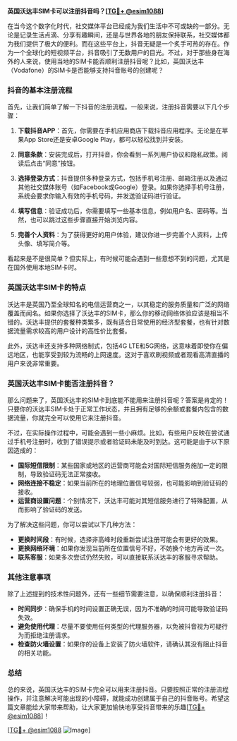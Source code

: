 **英国沃达丰SIM卡可以注册抖音吗？[[TG💪+ @esim1088](https://t.me/s/esim1088)]**

在当今这个数字化时代，社交媒体平台已经成为我们生活中不可或缺的一部分。无论是记录生活点滴、分享有趣瞬间，还是与世界各地的朋友保持联系，社交媒体都为我们提供了极大的便利。而在这些平台上，抖音无疑是一个炙手可热的存在。作为一个全球化的短视频平台，抖音吸引了无数用户的目光。不过，对于那些身在海外的人来说，使用当地的SIM卡能否顺利注册抖音呢？比如，英国沃达丰（Vodafone）的SIM卡是否能够支持抖音账号的创建呢？

### 抖音的基本注册流程

首先，让我们简单了解一下抖音的注册流程。一般来说，注册抖音需要以下几个步骤：

1. **下载抖音APP**：首先，你需要在手机应用商店下载抖音应用程序。无论是在苹果App Store还是安卓Google Play，都可以轻松找到并安装。

2. **同意条款**：安装完成后，打开抖音，你会看到一系列用户协议和隐私政策。阅读后点击“同意”按钮。

3. **选择登录方式**：抖音提供多种登录方式，包括手机号注册、邮箱注册以及通过其他社交媒体账号（如Facebook或Google）登录。如果你选择手机号注册，系统会要求你输入有效的手机号码，并发送验证码进行验证。

4. **填写信息**：验证成功后，你需要填写一些基本信息，例如用户名、密码等。当然，也可以跳过这些步骤直接开始浏览内容。

5. **完善个人资料**：为了获得更好的用户体验，建议你进一步完善个人资料，上传头像、填写简介等。

看起来是不是很简单？但实际上，有时候可能会遇到一些意想不到的问题，尤其是在国外使用本地SIM卡时。

### 英国沃达丰SIM卡的特点

沃达丰是英国乃至全球知名的电信运营商之一，以其稳定的服务质量和广泛的网络覆盖而闻名。如果你选择了沃达丰的SIM卡，那么你的移动网络体验应该是相当不错的。沃达丰提供的套餐种类繁多，既有适合日常使用的经济型套餐，也有针对数据流量需求较高的用户设计的高性价比套餐。

此外，沃达丰还支持多种网络制式，包括4G LTE和5G网络，这意味着即使你在偏远地区，也能享受到较为流畅的上网速度。这对于喜欢刷视频或者观看高清直播的用户来说非常重要。

### 英国沃达丰SIM卡能否注册抖音？

那么问题来了，英国沃达丰的SIM卡到底能不能用来注册抖音呢？答案是肯定的！只要你的沃达丰SIM卡处于正常工作状态，并且拥有足够的余额或套餐内包含的数据流量，你就完全可以使用它来注册抖音。

不过，在实际操作过程中，可能会遇到一些小麻烦。比如，有些用户反映在尝试通过手机号注册时，收到了错误提示或者验证码未能及时到达。这可能是由于以下原因造成的：

- **国际短信限制**：某些国家或地区的运营商可能会对国际短信服务施加一定的限制，导致验证码无法正常接收。
- **网络连接不稳定**：如果当前所在的地理位置信号较弱，也可能影响到验证码的接收。
- **运营商设置问题**：个别情况下，沃达丰可能对其短信服务进行了特殊配置，从而影响了验证码的发送。

为了解决这些问题，你可以尝试以下几种方法：

- **更换时间段**：有时候，选择非高峰时段重新尝试注册可能会有更好的效果。
- **更换网络环境**：如果你发现当前所在位置信号不好，不妨换个地方再试一次。
- **联系客服**：如果多次尝试仍然失败，可以直接联系沃达丰的客服寻求帮助。

### 其他注意事项

除了上述提到的技术性问题外，还有一些细节需要注意，以确保顺利注册抖音：

- **时间同步**：确保手机的时间设置正确无误，因为不准确的时间可能导致验证码失效。
- **避免使用代理**：尽量不要使用任何类型的代理服务器，以免被抖音视为可疑行为而拒绝注册请求。
- **检查防火墙设置**：如果你的设备上安装了防火墙软件，请确认其没有阻止抖音的相关功能。

### 总结

总的来说，英国沃达丰的SIM卡完全可以用来注册抖音。只要按照正常的注册流程操作，并注意解决可能出现的小障碍，就能成功创建属于自己的抖音账号。希望这篇文章能给大家带来帮助，让大家更加愉快地享受抖音带来的乐趣[[TG💪+ @esim1088](https://t.me/s/esim1088)]！

[[TG💪+ @esim1088](https://t.me/s/esim1088) ![Image](https://i.postimg.cc/4NQfJmqS/Snipaste-2025-05-13-00-14-12.png)]
